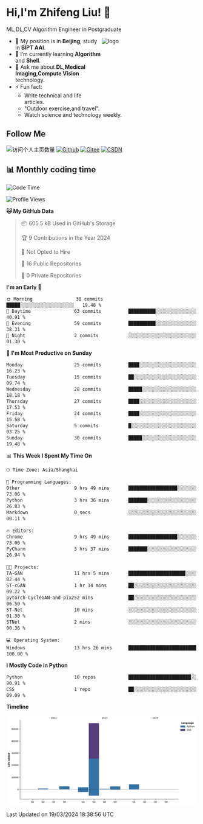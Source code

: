 <!--
**stonedada/stonedada** is a ✨ _special_ ✨ repository because its `README.md` (this file) appears on your GitHub profile.

Here are some ideas to get you started:

- 🔭 I’m currently working on ...
- 🌱 I’m currently learning ...
- 👯 I’m looking to collaborate on ...
- 🤔 I’m looking for help with ...
- 💬 Ask me about ...
- 📫 How to reach me: ...
- 😄 Pronouns: ...
- ⚡ Fun fact: ...
-->
# Hi,I'm Zhifeng Liu! 👋
ML,DL,CV Algorithm Engineer in Postgraduate

<img src="https://github-readme-stats-git-masterrstaa-rickstaa.vercel.app/api?username=stonedada&show_icons=true&count_private=true&theme=vue" alt="logo" height="160" align="right" width="50%" />

- 🔭 My position is in **Beijing**, study in **BIPT AAI**.
- 🌱 I’m currently learning **Algorithm** and **Shell**.
- 💬 Ask me about **DL,Medical Imaging,Compute Vision** technology.
- ⚡ Fun fact: 
  - Write technical and life articles.
  - "Outdoor exercise,and travel".
  - Watch science and technology weekly.

## Follow Me
![访问个人主页数量](https://komarev.com/ghpvc/?username=stonedada&color=green)
[![Github](https://img.shields.io/github/followers/stonedada?label=Github&style=social)](https://github.com/stonedada)
[![Gitee](https://img.shields.io/badge/-Gitee-EA4335?style=flat-square&logo=Gitee&logoColor=white)](https://gitee.com/liu-shitou)
[![CSDN](https://img.shields.io/badge/-CSDN-c14438?style=flat-square&logo=C&logoColor=white)](https://blog.csdn.net/weixin_43913261?type=blog)
<!--
## GitHub Infos

<img src="https://github-profile-trophy.vercel.app/?username=stonedada&theme=flat&column=7" alt="logo" height="160" align="center" style="margin: auto;" />
[![GitHub Streak](https://github-readme-streak-stats.herokuapp.com/?user=stonedada&theme=vue)](https://github.com/stonedada)

<a href="https://github.com/stonedada">
  <img src="https://github-readme-stats-git-masterrstaa-rickstaa.vercel.app/api/top-langs/?username=stonedada&layout=compact&theme=vue" />
</a>

[![Anser's wakatime stats](https://github-readme-stats.vercel.app/api/wakatime?username=stonedada&layout=compact&custom_title=Wakatime%20Stats%20(this%20week))](https://wakatime.com/@stonedada)
-->

## :bar_chart: Monthly coding time

<!--START_SECTION:waka-->
![Code Time](http://img.shields.io/badge/Code%20Time-836%20hrs%201%20min-blue)

![Profile Views](http://img.shields.io/badge/Profile%20Views-3-blue)

**🐱 My GitHub Data** 

> 📦 605.5 kB Used in GitHub's Storage 
 > 
> 🏆 9 Contributions in the Year 2024
 > 
> 🚫 Not Opted to Hire
 > 
> 📜 16 Public Repositories 
 > 
> 🔑 0 Private Repositories 
 > 
**I'm an Early 🐤** 

```text
🌞 Morning                30 commits          █████░░░░░░░░░░░░░░░░░░░░   19.48 % 
🌆 Daytime                63 commits          ██████████░░░░░░░░░░░░░░░   40.91 % 
🌃 Evening                59 commits          ██████████░░░░░░░░░░░░░░░   38.31 % 
🌙 Night                  2 commits           ░░░░░░░░░░░░░░░░░░░░░░░░░   01.30 % 
```
📅 **I'm Most Productive on Sunday** 

```text
Monday                   25 commits          ████░░░░░░░░░░░░░░░░░░░░░   16.23 % 
Tuesday                  15 commits          ██░░░░░░░░░░░░░░░░░░░░░░░   09.74 % 
Wednesday                28 commits          █████░░░░░░░░░░░░░░░░░░░░   18.18 % 
Thursday                 27 commits          ████░░░░░░░░░░░░░░░░░░░░░   17.53 % 
Friday                   24 commits          ████░░░░░░░░░░░░░░░░░░░░░   15.58 % 
Saturday                 5 commits           █░░░░░░░░░░░░░░░░░░░░░░░░   03.25 % 
Sunday                   30 commits          █████░░░░░░░░░░░░░░░░░░░░   19.48 % 
```


📊 **This Week I Spent My Time On** 

```text
🕑︎ Time Zone: Asia/Shanghai

💬 Programming Languages: 
Other                    9 hrs 49 mins       ██████████████████░░░░░░░   73.06 % 
Python                   3 hrs 36 mins       ███████░░░░░░░░░░░░░░░░░░   26.83 % 
Markdown                 0 secs              ░░░░░░░░░░░░░░░░░░░░░░░░░   00.11 % 

🔥 Editors: 
Chrome                   9 hrs 49 mins       ██████████████████░░░░░░░   73.06 % 
PyCharm                  3 hrs 37 mins       ███████░░░░░░░░░░░░░░░░░░   26.94 % 

🐱‍💻 Projects: 
TA-GAN                   11 hrs 5 mins       █████████████████████░░░░   82.44 % 
ST-cGAN                  1 hr 14 mins        ██░░░░░░░░░░░░░░░░░░░░░░░   09.22 % 
pytorch-CycleGAN-and-pix252 mins             ██░░░░░░░░░░░░░░░░░░░░░░░   06.50 % 
ST-Net                   10 mins             ░░░░░░░░░░░░░░░░░░░░░░░░░   01.30 % 
STNet                    2 mins              ░░░░░░░░░░░░░░░░░░░░░░░░░   00.36 % 

💻 Operating System: 
Windows                  13 hrs 26 mins      █████████████████████████   100.00 % 
```

**I Mostly Code in Python** 

```text
Python                   10 repos            ███████████████████████░░   90.91 % 
CSS                      1 repo              ██░░░░░░░░░░░░░░░░░░░░░░░   09.09 % 
```



**Timeline**

![Lines of Code chart](https://raw.githubusercontent.com/stonedada/stonedada/main/assets/bar_graph.png)


 Last Updated on 19/03/2024 18:38:56 UTC
<!--END_SECTION:waka-->